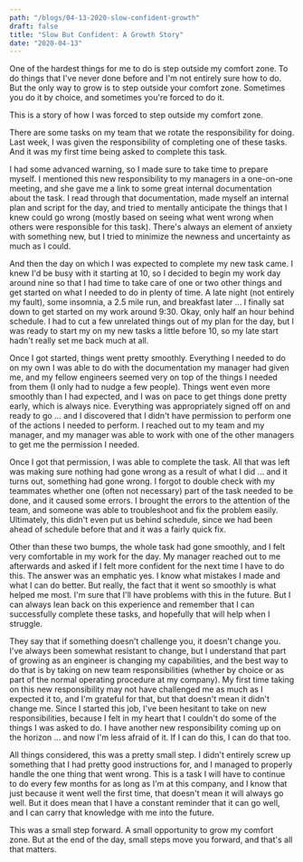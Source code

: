 ```yaml
---
path: "/blogs/04-13-2020-slow-confident-growth"
draft: false 
title: "Slow But Confident: A Growth Story"
date: "2020-04-13"
---
```


One of the hardest things for me to do is step outside my comfort zone. To do things that I've never done before and I'm not entirely sure how to do. But the only way to grow is to step outside your comfort zone. Sometimes you do it by choice, and sometimes you're forced to do it.

This is a story of how I was forced to step outside my comfort zone.

There are some tasks on my team that we rotate the responsibility for doing. Last week, I was given the responsibility of completing one of these tasks. And it was my first time being asked to complete this task.

I had some advanced warning, so I made sure to take time to prepare myself. I mentioned this new responsibility to my managers in a one-on-one meeting, and she gave me a link to some great internal documentation about the task. I read through that documentation, made myself an internal plan and script for the day, and tried to mentally anticipate the things that I knew could go wrong (mostly based on seeing what went wrong when others were responsible for this task). There's always an element of anxiety with something new, but I tried to minimize the newness and uncertainty as much as I could.

And then the day on which I was expected to complete my new task came. I knew I'd be busy with it starting at 10, so I decided to begin my work day around nine so that I had time to take care of one or two other things and get started on what I needed to do in plenty of time. A late night (not entirely my fault), some insomnia, a 2.5 mile run, and breakfast later ... I finally sat down to get started on my work around 9:30. Okay, only half an hour behind schedule. I had to cut a few unrelated things out of my plan for the day, but I was ready to start my on my new tasks a little before 10, so my late start hadn't really set me back much at all.

Once I got started, things went pretty smoothly. Everything I needed to do on my own I was able to do with the documentation my manager had given me, and my fellow engineers seemed very on top of the things I needed from them (I only had to nudge a few people). Things went even more smoothly than I had expected, and I was on pace to get things done pretty early, which is always nice. Everything was appropriately signed off on and ready to go ... and I discovered that I didn't have permission to perform one of the actions I needed to perform. I reached out to my team and my manager, and my manager was able to work with one of the other managers to get me the permission I needed.

Once I got that permission, I was able to complete the task. All that was left was making sure nothing had gone wrong as a result of what I did ... and it turns out, something had gone wrong. I forgot to double check with my teammates whether one (often not necessary) part of the task needed to be done, and it caused some errors. I brought the errors to the attention of the team, and someone was able to troubleshoot and fix the problem easily. Ultimately, this didn't even put us behind schedule, since we had been ahead of schedule before that and it was a fairly quick fix. 

Other than these two bumps, the whole task had gone smoothly, and I felt very comfortable in my work for the day. My manager reached out to me afterwards and asked if I felt more confident for the next time I have to do this. The answer was an emphatic yes. I know what mistakes I made and what I can do better. But really, the fact that it went so smoothly is what helped me most. I'm sure that I'll have problems with this in the future. But I can always lean back on this experience and remember that I can successfully complete these tasks, and hopefully that will help when I struggle.

They say that if something doesn't challenge you, it doesn't change you. I've always been somewhat resistant to change, but I understand that part of growing as an engineer is changing my capabilities, and the best way to do that is by taking on new team responsibilities (whether by choice or as part of the normal operating procedure at my company). My first time taking on this new responsibility may not have challenged me as much as I expected it to, and I'm grateful for that, but that doesn't mean it didn't change me. Since I started this job, I've been hesitant to take on new responsibilities, because I felt in my heart that I couldn't do some of the things I was asked to do. I have another new responsibility coming up on the horizon ... and now I'm less afraid of it. If I can do this, I can do that too.

All things considered, this was a pretty small step. I didn't entirely screw up something that I had pretty good instructions for, and I managed to properly handle the one thing that went wrong. This is a task I will have to continue to do every few months for as long as I'm at this company, and I know that just because it went well the first time, that doesn't mean it will always go well. But it does mean that I have a constant reminder that it can go well, and I can carry that knowledge with me into the future.

This was a small step forward. A small opportunity to grow my comfort zone. But at the end of the day, small steps move you forward, and that's all that matters.